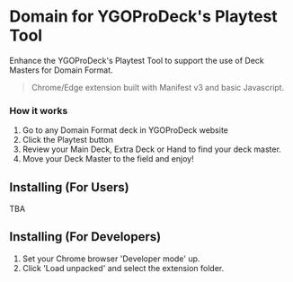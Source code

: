 # Domain for YGOProDeck's Playtest Tool
Enhance the YGOProDeck's Playtest Tool to support the use of Deck Masters for Domain Format. 
> Chrome/Edge extension built with Manifest v3 and basic Javascript.

### How it works
1. Go to any Domain Format deck in YGOProDeck website 
2. Click the Playtest button
3. Review your Main Deck, Extra Deck or Hand to find your deck master.
4. Move your Deck Master to the field and enjoy!

## Installing (For Users)
TBA

## Installing (For Developers)
1. Set your Chrome browser 'Developer mode' up.
2. Click 'Load unpacked' and select the extension folder.


